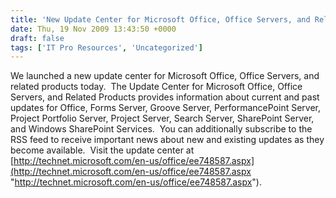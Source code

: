 ```yaml
---
title: 'New Update Center for Microsoft Office, Office Servers, and Related Products'
date: Thu, 19 Nov 2009 13:43:50 +0000
draft: false
tags: ['IT Pro Resources', 'Uncategorized']
---
```


We launched a new update center for Microsoft Office, Office Servers, and related products today.  The Update Center for Microsoft Office, Office Servers, and Related Products provides information about current and past updates for Office, Forms Server, Groove Server, PerformancePoint Server, Project Portfolio Server, Project Server, Search Server, SharePoint Server, and Windows SharePoint Services.  You can additionally subscribe to the RSS feed to receive important news about new and existing updates as they become available.  Visit the update center at [http://technet.microsoft.com/en-us/office/ee748587.aspx](http://technet.microsoft.com/en-us/office/ee748587.aspx "http://technet.microsoft.com/en-us/office/ee748587.aspx").